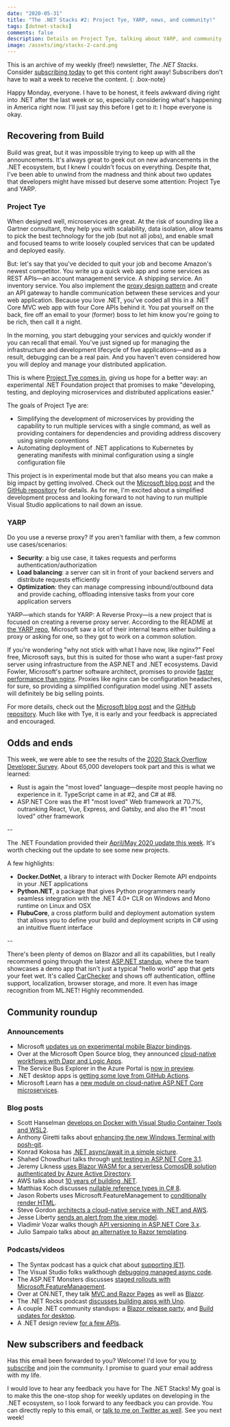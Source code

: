 ```yaml
---
date: "2020-05-31"
title: "The .NET Stacks #2: Project Tye, YARP, news, and community!"
tags: [dotnet-stacks]
comments: false
description: Details on Project Tye, talking about YARP, and community links!
image: /assets/img/stacks-2-card.png
---
```


This is an archive of my weekly (free!) newsletter, *The .NET Stacks*. Consider [subscribing today](https://dotnetstacks.com) to get this content right away! Subscribers don't have to wait a week to receive the content.
{: .box-note}

Happy Monday, everyone. I have to be honest, it feels awkward diving right into .NET after the last week or so, especially considering what's happening in America right now. I'll just say this before I get to it: I hope everyone is okay. 

## Recovering from Build

Build was great, but it was impossible trying to keep up with all the announcements. It's always great to geek out on new advancements in the .NET ecosystem, but I knew I couldn't focus on everything. Despite that, I've been able to unwind from the madness and think about two updates that developers might have missed but deserve some attention: Project Tye and YARP.

### Project Tye

When designed well, microservices are great. At the risk of sounding like a Gartner consultant, they help you with scalability, data isolation, allow teams to pick the best technology for the job (but not all jobs), and enable small and focused teams to write loosely coupled services that can be updated and deployed easily. 

But: let's say that you've decided to quit your job and become Amazon's newest competitor. You write up a quick web app and some services as REST APIs—an account management service. A shipping service. An inventory service. You also implement the [proxy design pattern](https://dzone.com/articles/why-proxies-are-important-for-microservices) and create an API gateway to handle communication between these services and your web application. Because you love .NET, you've coded all this in a .NET Core MVC web app with four Core APIs behind it. You pat yourself on the back, fire off an email to your (former) boss to let him know you're going to be rich, then call it a night.

In the morning, you start debugging your services and quickly wonder if you can recall that email. You've just signed up for managing the infrastructure and development lifecycle of five applications—and as a result, debugging can be a real pain. And you haven't even considered how you will deploy and manage your distributed application.

This is where [Project Tye comes in](https://github.com/dotnet/tye), giving us hope for a better way: an experimental .NET Foundation project that promises to make "developing, testing, and deploying microservices and distributed applications easier."

The goals of Project Tye are:

- Simplifying the development of microservices by providing the capability to run multiple services with a single command, as well as providing containers for dependencies and providing address discovery using simple conventions
- Automating deployment of .NET applications to Kubernetes by generating manifests with minimal configuration using a single configuration file

This project is in experimental mode but that also means you can make a big impact by getting involved. Check out the [Microsoft blog post](https://devblogs.microsoft.com/aspnet/introducing-project-tye/) and the [GitHub repository](https://github.com/dotnet/tye) for details. As for me, I'm excited about a simplified development process and looking forward to not having to run multiple Visual Studio applications to nail down an issue.

### YARP

Do you use a reverse proxy? If you aren't familiar with them, a few common use cases/scenarios:

- **Security**: a big use case, it takes requests and performs authentication/authorization
- **Load balancing**: a server can sit in front of your backend servers and distribute requests efficiently
- **Optimization**: they can manage compressing inbound/outbound data and provide caching, offloading intensive tasks from your core application servers

YARP—which stands for YARP: A Reverse Proxy—is a new project that is focused on creating a reverse proxy server. According to the README at [the YARP repo](https://github.com/microsoft/reverse-proxy), Microsoft saw a lot of their internal teams either building a proxy or asking for one, so they got to work on a common solution.

If you're wondering "why not stick with what I have now, like nginx?" Feel free, Microsoft says, but this is suited for those who want a super-fast proxy server using infrastructure from the ASP.NET and .NET ecosystems. David Fowler, Microsoft's partner software architect, promises to provide [faster performance than nginx](https://twitter.com/davidfowl/status/1253392545343606785). Proxies like nginx can be configuration headaches, for sure, so providing a simplified configuration model using .NET assets will definitely be big selling points.

For more details, check out the [Microsoft blog post](https://devblogs.microsoft.com/dotnet/introducing-yarp-preview-1/) and the [GitHub repository](https://github.com/microsoft/reverse-proxy). Much like with Tye, it is early and your feedback is appreciated and encouraged.

## Odds and ends

This week, we were able to see the results of the [2020 Stack Overflow Developer Survey](https://insights.stackoverflow.com/survey/2020#overview). About 65,000 developers took part and this is what we learned:

- Rust is again the "most loved" language—despite most people having no experience in it. TypeScript came in at #2, and C# at #8.
- ASP.NET Core was the #1 "most loved" Web framework at 70.7%, outranking React, Vue, Express, and Gatsby, and also the #1 "most loved" other framework

--

The .NET Foundation provided their [April/May 2020 update this week](https://dotnetfoundation.org/blog). It's worth checking out the update to see some new projects.

A few highlights:

- **Docker.DotNet**, a library to interact with Docker Remote API endpoints in your .NET applications
- **Python.NET**, a package that gives Python programmers nearly seamless integration with the .NET 4.0+ CLR on Windows and Mono runtime on Linux and OSX
- **FlubuCore**, a cross platform build and deployment automation system that allows you to define your build and deployment scripts in C# using an intuitive fluent interface

--

There's been plenty of demos on Blazor and all its capabilities, but I really recommend going through the latest [ASP.NET standup](https://www.youtube.com/watch?v=onI2_Q0wrdM), where the team showcases a demo app that isn't just a typical "hello world" app that gets your feet wet. It's called [CarChecker](https://github.com/SteveSandersonMS/CarChecker) and shows off authentication, offline support, localization, browser storage, and more. It even has image recognition from ML.NET! Highly recommended.

## Community roundup

### Announcements

- Microsoft [updates us on experimental mobile Blazor bindings](https://devblogs.microsoft.com/aspnet/announcing-experimental-mobile-blazor-bindings-may-update/).
- Over at the Microsoft Open Source blog, they announced [cloud-native workflows with Dapr and Logic Apps](https://cloudblogs.microsoft.com/opensource/2020/05/26/announcing-cloud-native-workflows-dapr-logic-apps/).
- The Service Bus Explorer in the Azure Portal is [now in preview](https://azure.microsoft.com/updates/sesrvice-bus-explorer/).
- .NET desktop apps is [getting some love from GitHub Actions](https://devblogs.microsoft.com/dotnet/continuous-integration-workflow-template-for-net-core-desktop-apps-with-github-actions/).
- Microsoft Learn has a [new module on cloud-native ASP.NET Core microservices](https://docs.microsoft.com/learn/modules/microservices-aspnet-core/).

### Blog posts

- Scott Hanselman [develops on Docker with Visual Studio Container Tools and WSL2](https://www.hanselman.com/blog/DevelopingOnDockerWithTheNewAndImprovedVisualStudioContainerToolsAndWSL2.aspx).
- Anthony Giretti talks about [enhancing the new Windows Terminal with posh-git](https://anthonygiretti.com/2020/05/24/visual-studio-2019-new-windows-terminal-has-arrived-how-to-enhance-it-with-posh-git-for-git-usage/).
- Konrad Kokosa has [.NET async/await in a simple picture](https://tooslowexception.com/net-asyncawait-in-a-single-picture/).
- Shahed Chowdhuri talks through [unit testing in ASP.NET Core 3.1](https://wakeupandcode.com/unit-testing-in-asp-net-core-3-1/).
- Jeremy Likness [uses Blazor WASM for a serverless ComosDB solution authenticated by Azure Active Directory](https://blog.jeremylikness.com/blog/azure-ad-secured-serverless-cosmosdb-from-blazor-webassembly/).
- AWS talks about [10 years of building .NET](https://aws.amazon.com/blogs/developer/10-years-of-building-net-on-aws/?utm_source=feedburner&utm_medium=feed&utm_campaign=Feed%3A+AwsDeveloperBlog+%28AWS+Developer+Blog%29).
- Matthias Koch discusses [nullable reference types in C# 8](https://blog.jetbrains.com/dotnet/2020/05/26/nullable-contexts-nullable-attributes/).
- Jason Roberts uses Microsoft.FeatureManagement to [conditionally render HTML](https://dontcodetired.com/blog/post/Conditional-HTML-Rendering-with-Microsoft-Feature-Flags-(MicrosoftFeatureManagement)).
- Steve Gordon [architects a cloud-native service with .NET and AWS](https://www.stevejgordon.co.uk/architecting-a-cloud-native-service-with-dotnet-and-aws).
- Jesse Liberty [sends an alert from the view model](http://jesseliberty.com/2020/05/27/an-alert-from-the-viewmodel/?utm_source=feedburner&utm_medium=feed&utm_campaign=Feed%3A+JesseLiberty-SilverlightGeek+%28Jesse+Liberty%29).
- Vladimir Vozar walks though [API versioning in ASP.NET Core 3.x](https://exceptionnotfound.net/overview-of-api-versioning-in-asp-net-core-3-0).
- Julio Sampaio talks about [an alternative to Razor templating](https://www.red-gate.com/simple-talk/dotnet/net-development/creating-templates-with-liquid-in-asp-net-core/).

### Podcasts/videos

- The Syntax podcast has a quick chat about [supporting IE11](https://traffic.libsyn.com/secure/syntax/Syntax251.mp3).
- The Visual Studio folks walkthough [debugging managed async code](https://www.youtube.com/watch?v=aVEug50YpaM).
- The ASP.NET Monsters discusses [staged rollouts with Microsoft.FeatureManagement](https://www.youtube.com/watch?v=ptiki5yhWDU).
- Over at ON.NET, they talk [MVC and Razor Pages](https://channel9.msdn.com/Shows/On-NET/ASPNET-Core-Series-MVC-and-Razor-Pages?WT.mc_id=DX_MVP4025064) as well as [Blazor](https://channel9.msdn.com/Shows/On-NET/ASPNET-Core-Series-Blazor).
- The .NET Rocks podcast [discusses building apps with Uno](http://www.dotnetrocks.com/default.aspx?ShowNum=1689).
- A couple .NET community standups: a [Blazor release party](https://www.youtube.com/watch?v=onI2_Q0wrdM), and [Build updates for desktop](https://www.youtube.com/watch?v=vjIQ1xKU5xw).
- A .NET design review [for a few APIs](https://www.youtube.com/watch?v=jhibZCgzB9o).

## New subscribers and feedback

Has this email been forwarded to you? Welcome! I'd love for you [to subscribe](https://www.dotnetstacks.com) and join the community. I promise to guard your email address with my life.

I would love to hear any feedback you have for The .NET Stacks! My goal is to make this the one-stop shop for weekly updates on developing in the .NET ecosystem, so I look forward to any feedback you can provide. You can directly reply to this email, or [talk to me on Twitter as well](https://www.dotnetstacks.com). See you next week!
